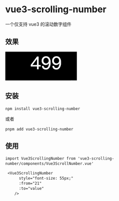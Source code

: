 # vue3-scrolling-number
一个仅支持 vue3 的滚动数字组件

## 效果

![img](./public/scroll-number.gif)


## 安装
```
npm install vue3-scrolling-number
```
或者
```
pnpm add vue3-scrolling-number
```

## 使用
```
import Vue3ScrollingNumber from 'vue3-scrolling-number/components/Vue3ScrollNumber.vue'
 ```
```
 <Vue3ScrollingNumber
      style="font-size: 55px;"
      :from="21"
      :to="value"
    />
```